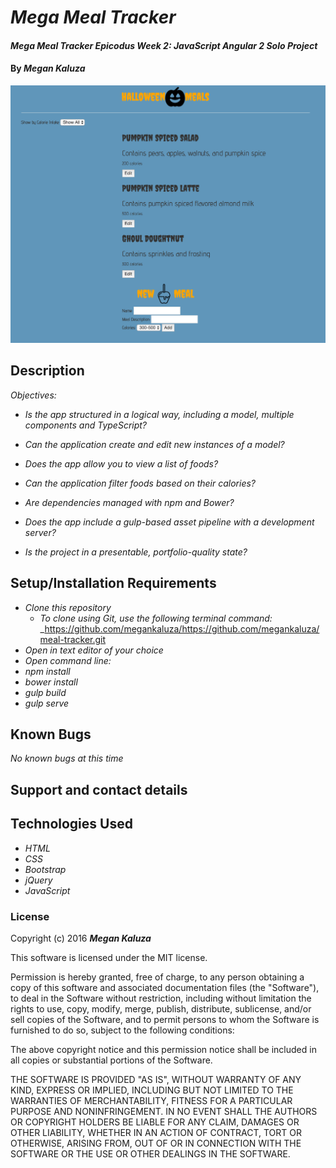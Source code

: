 # _Mega Meal Tracker_

#### _Mega Meal Tracker Epicodus Week 2: JavaScript Angular 2 Solo Project_

#### By _**Megan Kaluza**_

![screenshot](screen_shot.png)

## Description

_Objectives:_

* _Is the app structured in a logical way, including a model, multiple components and TypeScript?_

* _Can the application create and edit new instances of a model?_

* _Does the app allow you to view a list of foods?_

* _Can the application filter foods based on their calories?_

* _Are dependencies managed with npm and Bower?_

* _Does the app include a gulp-based asset pipeline with a development server?_

* _Is the project in a presentable, portfolio-quality state?_

## Setup/Installation Requirements

* _Clone this repository_
    * _To clone using Git, use the following terminal command:_
    _https://github.com/megankaluza/https://github.com/megankaluza/meal-tracker.git
* _Open in text editor of your choice_
* _Open command line:_
* _npm install_
* _bower install_
* _gulp build_
* _gulp serve_

## Known Bugs

_No known bugs at this time_

## Support and contact details

## Technologies Used

* _HTML_
* _CSS_
* _Bootstrap_
* _jQuery_
* _JavaScript_

### License

Copyright (c) 2016 **_Megan Kaluza_**

This software is licensed under the MIT license.

Permission is hereby granted, free of charge, to any person obtaining a copy of this software and associated documentation files (the "Software"), to deal in the Software without restriction, including without limitation the rights to use, copy, modify, merge, publish, distribute, sublicense, and/or sell copies of the Software, and to permit persons to whom the Software is furnished to do so, subject to the following conditions:

The above copyright notice and this permission notice shall be included in all copies or substantial portions of the Software.

THE SOFTWARE IS PROVIDED "AS IS", WITHOUT WARRANTY OF ANY KIND, EXPRESS OR IMPLIED, INCLUDING BUT NOT LIMITED TO THE WARRANTIES OF MERCHANTABILITY, FITNESS FOR A PARTICULAR PURPOSE AND NONINFRINGEMENT. IN NO EVENT SHALL THE AUTHORS OR COPYRIGHT HOLDERS BE LIABLE FOR ANY CLAIM, DAMAGES OR OTHER LIABILITY, WHETHER IN AN ACTION OF CONTRACT, TORT OR OTHERWISE, ARISING FROM, OUT OF OR IN CONNECTION WITH THE SOFTWARE OR THE USE OR OTHER DEALINGS IN THE SOFTWARE.
